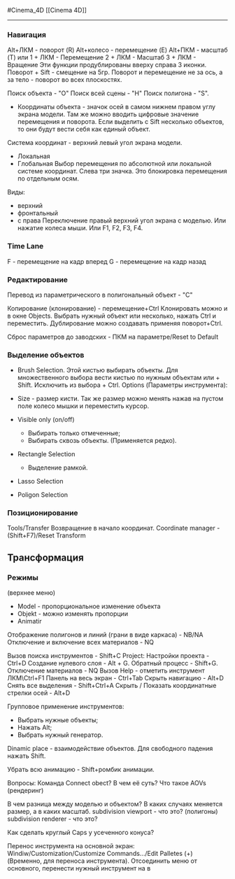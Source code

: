 #Cinema_4D 
[[Cinema 4D]]
____________
### Навигация
Alt+ЛКМ - поворот (R)
Alt+колесо - перемещение (E)
Alt+ПКМ - масштаб (T)
или
1 + ЛКМ - Перемещение
2 + ЛКМ - Масштаб
3 + ЛКМ - Вращение
Эти функции продублированы вверху справа 3 иконки.
Поворот + Sift - смещение на 5гр.
Поворот и перемещение не за ось, а за тело - поворот во всех плоскостях.

Поиск объекта - "O"
Поиск всей сцены - "H"
Поиск полигона - "S".
- Координаты объекта - значок осей в самом нижнем правом углу экрана модели. Там же можно вводить цифровые значение перемещения и поворота. Если выделить с Sift несколько объектов, то они будут вести себя как единый объект.

Система координат - верхний левый угол экрана модели.
- Локальная
- Глобальная
Выбор перемещения по абсолютной или локальной системе координат.
Слева три значка. Это блокировка перемещения по отдельным осям.

Виды: 
- верхний
- фронтальный
- с права
Переключение правый верхний угол экрана с моделью. Или нажатие колеса мыши.
Или F1, F2, F3, F4.
### Time Lane
F - перемещение на кадр вперед
G - перемещение на кадр назад

### Редактирование
Перевод из параметрического в полигональный объект - "C"

Копирование (клонирование) - перемещение+Ctrl
Клонировать можно и в окне Objects. Выбрать нужный объект или несколько, нажать Ctrl и переместить.
Дублирование можно создавать применяя поворот+Ctrl.

Сброс параметров до заводских - ПКМ на параметре/Reset to Default

### Выделение объектов
- Brush Selection. 
	Этой кистью выбирать объекты.
Для множественного выбора вести кистью по нужным объектам или + Shift.
Исключить из выбора + Ctrl.
Options (Параметры инструмента):
- Size - размер кисти. Так же размер можно менять нажав на пустом поле колесо мышки и переместить курсор.
- Visible only (on/off)
	- Выбирать только отмеченные;
	- Выбирать сквозь объекты. (Применяется редко).
	
- Rectangle Selection
	- Выделение рамкой.
- Lasso Selection
- Poligon Selection

### Позиционирование
Tools/Transfer
Возвращение в начало координат. Coordinate manager - (Shift+F7)/Reset Transform


## Трансформация
### Режимы
(верхнее меню)
- Model - пропорциональное изменение объекта
- Objekt - можно изменять пропорции
- Animatir



Отображение полигонов и линий (грани в виде каркаса) - NB/NA
Отключение и включение всех материалов - NQ


Вызов поиска инструментов - Shift+C
Project: Настройки проекта - Ctrl+D
Создание нулевого слоя - Alt + G. Обратный процесс - Shift+G.
Отключение материалов - NQ
Вызов Help - отметить инструмент ЛКМ\Ctrl+F1
Панель на весь экран - Ctrl+Tab
Скрыть навигацию - Alt+D
Снять все выделения - Shift+Ctrl+A
Скрыть / Показать координатные стрелки осей - Alt+D

Групповое применение инструментов: 
- Выбрать нужные объекты;
- Нажать Alt;
- Выбрать нужный генератор.

Dinamic place - взаимодействие объектов. Для свободного падения нажать Shift.

Убрать всю анимацию - Shift+ромбик анимации.


Вопросы:
Команда Connect obect? В чем её суть?
Что такое AOVs (рендеринг)

В чем разница между моделью и объектом? В каких случаях меняется размер, а в каких масштаб.
subdivision viewport - что это? (полигоны)
subdivision renderer - что это?

Как сделать круглый Caps у усеченного конуса?

Перенос инструмента на основной экран:
Windiw/Customization/Customize Commands.../Edit Palletes (+) (Временно, для переноса инструмента). Отсоединить меню от основного, перенести нужный инструмент на в